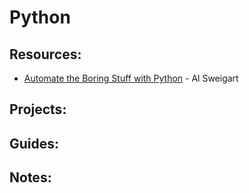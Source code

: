 # Python

## Resources:
- [Automate the Boring Stuff with Python](https://automatetheboringstuff.com/2e/chapter0/) - Al Sweigart

## Projects:

## Guides:

## Notes:

